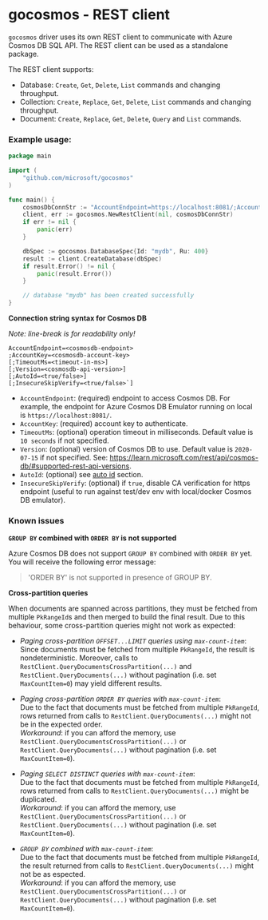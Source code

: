 # gocosmos - REST client

`gocosmos` driver uses its own REST client to communicate with Azure Cosmos DB SQL API. The REST client can be used as a standalone package.

The REST client supports:
- Database: `Create`, `Get`, `Delete`, `List` commands and changing throughput.
- Collection: `Create`, `Replace`, `Get`, `Delete`, `List` commands and changing throughput.
- Document: `Create`, `Replace`, `Get`, `Delete`, `Query` and `List` commands.

### Example usage:

```go
package main

import (
	"github.com/microsoft/gocosmos"
)

func main() {
	cosmosDbConnStr := "AccountEndpoint=https://localhost:8081/;AccountKey=<cosmosdb-account-key>"
	client, err := gocosmos.NewRestClient(nil, cosmosDbConnStr)
	if err != nil {
		panic(err)
	}

	dbSpec := gocosmos.DatabaseSpec{Id: "mydb", Ru: 400}
	result := client.CreateDatabase(dbSpec)
	if result.Error() != nil {
		panic(result.Error())
	}

	// database "mydb" has been created successfully
}
```

**Connection string syntax for Cosmos DB**

_Note: line-break is for readability only!_

```
AccountEndpoint=<cosmosdb-endpoint>
;AccountKey=<cosmosdb-account-key>
[;TimeoutMs=<timeout-in-ms>]
[;Version=<cosmosdb-api-version>]
[;AutoId=<true/false>]
[;InsecureSkipVerify=<true/false>`]
```

- `AccountEndpoint`: (required) endpoint to access Cosmos DB. For example, the endpoint for Azure Cosmos DB Emulator running on local is `https://localhost:8081/`.
- `AccountKey`: (required) account key to authenticate.
- `TimeoutMs`: (optional) operation timeout in milliseconds. Default value is `10 seconds` if not specified.
- `Version`: (optional) version of Cosmos DB to use. Default value is `2020-07-15` if not specified. See: https://learn.microsoft.com/rest/api/cosmos-db/#supported-rest-api-versions.
- `AutoId`: (optional) see [auto id](README.md#auto-id) section.
- `InsecureSkipVerify`: (optional) if `true`, disable CA verification for https endpoint (useful to run against test/dev env with local/docker Cosmos DB emulator).

### Known issues

**`GROUP BY` combined with `ORDER BY` is not supported**

Azure Cosmos DB does not support `GROUP BY` combined with `ORDER BY` yet. You will receive the following error message:

> 'ORDER BY' is not supported in presence of GROUP BY.

**Cross-partition queries**

When documents are spanned across partitions, they must be fetched from multiple `PkRangeId`s and then merged to build
the final result. Due to this behaviour, some cross-partition queries might not work as expected:

- *Paging cross-partition `OFFSET...LIMIT` queries using `max-count-item`*:<br>
  Since documents must be fetched from multiple `PkRangeId`, the result is nondeterministic.
  Moreover, calls to `RestClient.QueryDocumentsCrossPartition(...)` and `RestClient.QueryDocuments(...)` without
  pagination (i.e. set `MaxCountItem=0`) may yield different results.

- *Paging cross-partition `ORDER BY` queries with `max-count-item`*:<br>
  Due to the fact that documents must be fetched from multiple `PkRangeId`, rows returned from calls to
  `RestClient.QueryDocuments(...)` might not be in the expected order.<br>
  *Workaround*: if you can afford the memory, use `RestClient.QueryDocumentsCrossPartition(...)` or
  `RestClient.QueryDocuments(...)` without pagination (i.e. set `MaxCountItem=0`).

- *Paging `SELECT DISTINCT` queries with `max-count-item`*:<br>
  Due to the fact that documents must be fetched from multiple `PkRangeId`, rows returned from calls to
  `RestClient.QueryDocuments(...)` might be duplicated.<br>
  *Workaround*: if you can afford the memory, use `RestClient.QueryDocumentsCrossPartition(...)` or
  `RestClient.QueryDocuments(...)` without pagination (i.e. set `MaxCountItem=0`).

- *`GROUP BY` combined with `max-count-item`*:<br>
  Due to the fact that documents must be fetched from multiple `PkRangeId`, the result returned from calls to
  `RestClient.QueryDocuments(...)` might not be as espected.<br>
  *Workaround*: if you can afford the memory, use `RestClient.QueryDocumentsCrossPartition(...)` or
  `RestClient.QueryDocuments(...)` without pagination (i.e. set `MaxCountItem=0`).
